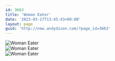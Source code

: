 ```yaml
---
id: 3663
title: 'Woman Eater'
date: '2023-03-17T13:45:43+00:00'
layout: page
guid: 'http://new.andydixon.com/?page_id=3663'
---
```


![Woman Eater](https://i0.wp.com/assets.g8x2.ldn.idrivee2-23.com/posters/Woman%20Eater%2001.jpg?w=1200&ssl=1 "Woman Eater")  
![Woman Eater](https://i0.wp.com/assets.g8x2.ldn.idrivee2-23.com/posters/Woman%20Eater%2002.jpg?w=1200&ssl=1 "Woman Eater")  
![Woman Eater](https://i0.wp.com/assets.g8x2.ldn.idrivee2-23.com/posters/Woman%20Eater%2003.jpg?w=1200&ssl=1 "Woman Eater")